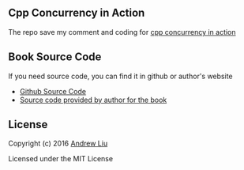 ## Cpp Concurrency in Action

The repo save my comment and coding for [cpp concurrency in action](https://www.gitbook.com/book/chenxiaowei/cpp_concurrency_in_action/details)


## Book Source Code

If you need source code, you can find it in github or author's website

- [Github Source Code](https://github.com/niepiekm/CppCiA)
- [Source code provided by author for the book](https://www.manning.com/books/c-plus-plus-concurrency-in-action)


## License

Copyright (c) 2016 [Andrew Liu](http://andrewliu.in/)

Licensed under the MIT License



